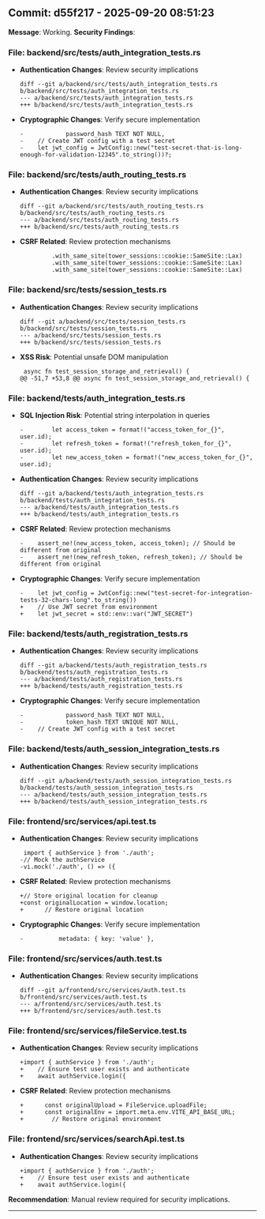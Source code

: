 ## Commit: d55f217 - 2025-09-20 08:51:23
**Message**: Working.
**Security Findings**:

### File: backend/src/tests/auth_integration_tests.rs
- **Authentication Changes**: Review security implications
  ```
  diff --git a/backend/src/tests/auth_integration_tests.rs b/backend/src/tests/auth_integration_tests.rs
  --- a/backend/src/tests/auth_integration_tests.rs
  +++ b/backend/src/tests/auth_integration_tests.rs
  ```
- **Cryptographic Changes**: Verify secure implementation
  ```
  -            password_hash TEXT NOT NULL,
  -    // Create JWT config with a test secret
  -    let jwt_config = JwtConfig::new("test-secret-that-is-long-enough-for-validation-12345".to_string())?;
  ```

### File: backend/src/tests/auth_routing_tests.rs
- **Authentication Changes**: Review security implications
  ```
  diff --git a/backend/src/tests/auth_routing_tests.rs b/backend/src/tests/auth_routing_tests.rs
  --- a/backend/src/tests/auth_routing_tests.rs
  +++ b/backend/src/tests/auth_routing_tests.rs
  ```
- **CSRF Related**: Review protection mechanisms
  ```
           .with_same_site(tower_sessions::cookie::SameSite::Lax)
           .with_same_site(tower_sessions::cookie::SameSite::Lax)
           .with_same_site(tower_sessions::cookie::SameSite::Lax)
  ```

### File: backend/src/tests/session_tests.rs
- **Authentication Changes**: Review security implications
  ```
  diff --git a/backend/src/tests/session_tests.rs b/backend/src/tests/session_tests.rs
  --- a/backend/src/tests/session_tests.rs
  +++ b/backend/src/tests/session_tests.rs
  ```
- **XSS Risk**: Potential unsafe DOM manipulation
  ```
   async fn test_session_storage_and_retrieval() {
  @@ -51,7 +53,8 @@ async fn test_session_storage_and_retrieval() {
  ```

### File: backend/tests/auth_integration_tests.rs
- **SQL Injection Risk**: Potential string interpolation in queries
  ```
  -        let access_token = format!("access_token_for_{}", user.id);
  -        let refresh_token = format!("refresh_token_for_{}", user.id);
  -        let new_access_token = format!("new_access_token_for_{}", user.id);
  ```
- **Authentication Changes**: Review security implications
  ```
  diff --git a/backend/tests/auth_integration_tests.rs b/backend/tests/auth_integration_tests.rs
  --- a/backend/tests/auth_integration_tests.rs
  +++ b/backend/tests/auth_integration_tests.rs
  ```
- **CSRF Related**: Review protection mechanisms
  ```
  -    assert_ne!(new_access_token, access_token); // Should be different from original
  -    assert_ne!(new_refresh_token, refresh_token); // Should be different from original
  ```
- **Cryptographic Changes**: Verify secure implementation
  ```
  -    let jwt_config = JwtConfig::new("test-secret-for-integration-tests-32-chars-long".to_string())
  +    // Use JWT secret from environment
  +    let jwt_secret = std::env::var("JWT_SECRET")
  ```

### File: backend/tests/auth_registration_tests.rs
- **Authentication Changes**: Review security implications
  ```
  diff --git a/backend/tests/auth_registration_tests.rs b/backend/tests/auth_registration_tests.rs
  --- a/backend/tests/auth_registration_tests.rs
  +++ b/backend/tests/auth_registration_tests.rs
  ```
- **Cryptographic Changes**: Verify secure implementation
  ```
  -            password_hash TEXT NOT NULL,
  -            token_hash TEXT UNIQUE NOT NULL,
  -    // Create JWT config with a test secret
  ```

### File: backend/tests/auth_session_integration_tests.rs
- **Authentication Changes**: Review security implications
  ```
  diff --git a/backend/tests/auth_session_integration_tests.rs b/backend/tests/auth_session_integration_tests.rs
  --- a/backend/tests/auth_session_integration_tests.rs
  +++ b/backend/tests/auth_session_integration_tests.rs
  ```

### File: frontend/src/services/api.test.ts
- **Authentication Changes**: Review security implications
  ```
   import { authService } from './auth';
  -// Mock the authService
  -vi.mock('./auth', () => ({
  ```
- **CSRF Related**: Review protection mechanisms
  ```
  +// Store original location for cleanup
  +const originalLocation = window.location;
  +      // Restore original location
  ```
- **Cryptographic Changes**: Verify secure implementation
  ```
  -          metadata: { key: 'value' },
  ```

### File: frontend/src/services/auth.test.ts
- **Authentication Changes**: Review security implications
  ```
  diff --git a/frontend/src/services/auth.test.ts b/frontend/src/services/auth.test.ts
  --- a/frontend/src/services/auth.test.ts
  +++ b/frontend/src/services/auth.test.ts
  ```

### File: frontend/src/services/fileService.test.ts
- **Authentication Changes**: Review security implications
  ```
  +import { authService } from './auth';
  +    // Ensure test user exists and authenticate
  +    await authService.login({
  ```
- **CSRF Related**: Review protection mechanisms
  ```
  +      const originalUpload = FileService.uploadFile;
  +      const originalEnv = import.meta.env.VITE_API_BASE_URL;
  +        // Restore original environment
  ```

### File: frontend/src/services/searchApi.test.ts
- **Authentication Changes**: Review security implications
  ```
  +import { authService } from './auth';
  +    // Ensure test user exists and authenticate
  +    await authService.login({
  ```

**Recommendation**: Manual review required for security implications.

---

